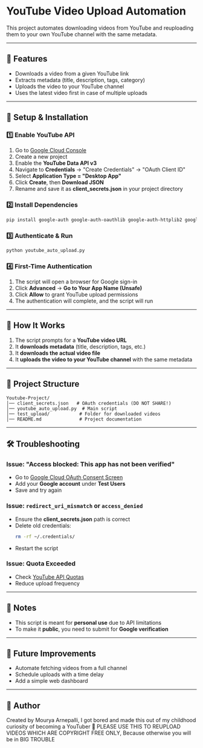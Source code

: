 # YouTube Video Upload Automation

This project automates downloading videos from YouTube and reuploading them to your own YouTube channel with the same metadata.

---

## **📌 Features**
- Downloads a video from a given YouTube link
- Extracts metadata (title, description, tags, category)
- Uploads the video to your YouTube channel
- Uses the latest video first in case of multiple uploads

---

## **🔧 Setup & Installation**

### **1️⃣ Enable YouTube API**
1. Go to [Google Cloud Console](https://console.cloud.google.com/)
2. Create a new project
3. Enable the **YouTube Data API v3**
4. Navigate to **Credentials** → "Create Credentials" → "OAuth Client ID"
5. Select **Application Type = "Desktop App"**
6. Click **Create**, then **Download JSON**
7. Rename and save it as **client_secrets.json** in your project directory

### **2️⃣ Install Dependencies**
```bash
pip install google-auth google-auth-oauthlib google-auth-httplib2 googleapiclient yt-dlp
```

### **3️⃣ Authenticate & Run**
```bash
python youtube_auto_upload.py
```

### **4️⃣ First-Time Authentication**
1. The script will open a browser for Google sign-in
2. Click **Advanced** → **Go to Your App Name (Unsafe)**
3. Click **Allow** to grant YouTube upload permissions
4. The authentication will complete, and the script will run

---

## **📜 How It Works**
1. The script prompts for a **YouTube video URL**
2. It **downloads metadata** (title, description, tags, etc.)
3. It **downloads the actual video file**
4. It **uploads the video to your YouTube channel** with the same metadata

---

## **📂 Project Structure**
```
Youtube-Project/
│── client_secrets.json   # OAuth credentials (DO NOT SHARE!)
│── youtube_auto_upload.py  # Main script
│── test_upload/           # Folder for downloaded videos
│── README.md              # Project documentation
```

---

## **🛠 Troubleshooting**
### **Issue: "Access blocked: This app has not been verified"**
- Go to [Google Cloud OAuth Consent Screen](https://console.cloud.google.com/apis/credentials/consent)
- Add your **Google account** under **Test Users**
- Save and try again

### **Issue: `redirect_uri_mismatch` or `access_denied`**
- Ensure the **client_secrets.json** path is correct
- Delete old credentials:
  ```bash
  rm -rf ~/.credentials/
  ```
- Restart the script

### **Issue: Quota Exceeded**
- Check [YouTube API Quotas](https://console.cloud.google.com/apis/dashboard)
- Reduce upload frequency

---

## **📢 Notes**
- This script is meant for **personal use** due to API limitations
- To make it **public**, you need to submit for **Google verification**

---

## **🚀 Future Improvements**
- Automate fetching videos from a full channel
- Schedule uploads with a time delay
- Add a simple web dashboard

---

## **📝 Author**
Created by Mourya Arnepalli, I got bored and made this out of my childhood curiosity of becoming a YouTuber 🚀
PLEASE USE THIS TO REUPLOAD VIDEOS WHICH ARE COPYRIGHT FREE ONLY, Because otherwise you will be in BIG TROUBLE
